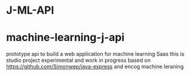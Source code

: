 # J-ML-API
# machine-learning-j-api
prototype api to build a web application for machine learning Saas
this is studio project experimental  and
work in progress
based on https://github.com/Simonwep/java-express and encog machine leraning

